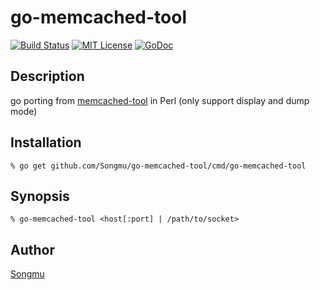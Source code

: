 go-memcached-tool
=======

[![Build Status](https://travis-ci.org/Songmu/go-memcached-tool.png?branch=master)][travis]
[![MIT License](http://img.shields.io/badge/license-MIT-blue.svg?style=flat-square)][license]
[![GoDoc](https://godoc.org/github.com/Songmu/go-memcached-tool?status.svg)][godoc]

[travis]: https://travis-ci.org/Songmu/go-memcached-tool
[coveralls]: https://coveralls.io/r/Songmu/go-memcached-tool?branch=master
[license]: https://github.com/Songmu/go-memcached-tool/blob/master/LICENSE
[godoc]: https://godoc.org/github.com/Songmu/go-memcached-tool

## Description

go porting from [memcached-tool](https://github.com/memcached/memcached/blob/master/scripts/memcached-tool) in Perl (only support display and dump mode)

## Installation

    % go get github.com/Songmu/go-memcached-tool/cmd/go-memcached-tool

## Synopsis

    % go-memcached-tool <host[:port] | /path/to/socket>

## Author

[Songmu](https://github.com/Songmu)
